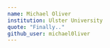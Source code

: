 ```yaml
---
name: Michael Oliver
institution: Ulster University
quote: "Finally.."
github_user: michael0liver
---
```

